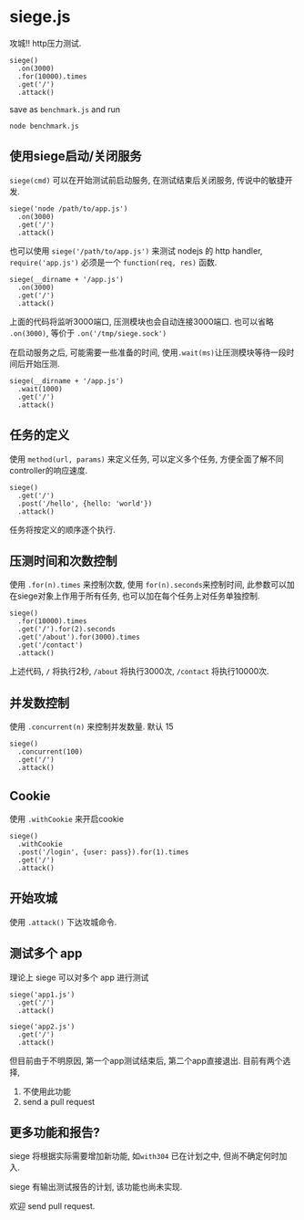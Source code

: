 siege.js
========

攻城!! http压力测试.

    siege()
      .on(3000)
      .for(10000).times
      .get('/')
      .attack()

save as `benchmark.js` and run

    node benchmark.js
      
## 使用siege启动/关闭服务

`siege(cmd)` 可以在开始测试前启动服务, 在测试结束后关闭服务, 传说中的敏捷开发.

    siege('node /path/to/app.js')
      .on(3000)
      .get('/')
      .attack()
      
也可以使用 `siege('/path/to/app.js')` 来测试 nodejs 的 http handler, `require('app.js')` 必须是一个 `function(req, res)` 函数.

    siege(__dirname + '/app.js')
      .on(3000)
      .get('/')
      .attack()
      
上面的代码将监听3000端口, 压测模块也会自动连接3000端口. 也可以省略 `.on(3000)`, 等价于 `.on('/tmp/siege.sock')`

在启动服务之后, 可能需要一些准备的时间, 使用`.wait(ms)`让压测模块等待一段时间后开始压测.

    siege(__dirname + '/app.js')
      .wait(1000)
      .get('/')
      .attack()
      
## 任务的定义

使用 `method(url, params)` 来定义任务, 可以定义多个任务, 方便全面了解不同controller的响应速度.

    siege()
      .get('/')
      .post('/hello', {hello: 'world'})
      .attack()
      
任务将按定义的顺序逐个执行.
      
## 压测时间和次数控制

使用 `.for(n).times` 来控制次数, 使用 `for(n).seconds`来控制时间, 此参数可以加在siege对象上作用于所有任务, 
也可以加在每个任务上对任务单独控制.

    siege()
      .for(10000).times
      .get('/').for(2).seconds
      .get('/about').for(3000).times
      .get('/contact')
      .attack()
      
上述代码, `/` 将执行2秒, `/about` 将执行3000次, `/contact` 将执行10000次.

## 并发数控制

使用 `.concurrent(n)` 来控制并发数量. 默认 15

    siege()
      .concurrent(100)
      .get('/')
      .attack()

## Cookie

使用 `.withCookie` 来开启cookie

    siege()
      .withCookie
      .post('/login', {user: pass}).for(1).times
      .get('/')
      .attack()

## 开始攻城

使用 `.attack()` 下达攻城命令.

## 测试多个 app

理论上 siege 可以对多个 app 进行测试

    siege('app1.js')
      .get('/')
      .attack()
      
    siege('app2.js')
      .get('/')
      .attack()
      
但目前由于不明原因, 第一个app测试结束后, 第二个app直接退出. 目前有两个选择, 

1. 不使用此功能
2. send a pull request

## 更多功能和报告?

siege 将根据实际需要增加新功能, 如`with304` 已在计划之中, 但尚不确定何时加入.

siege 有输出测试报告的计划, 该功能也尚未实现.

欢迎 send pull request.